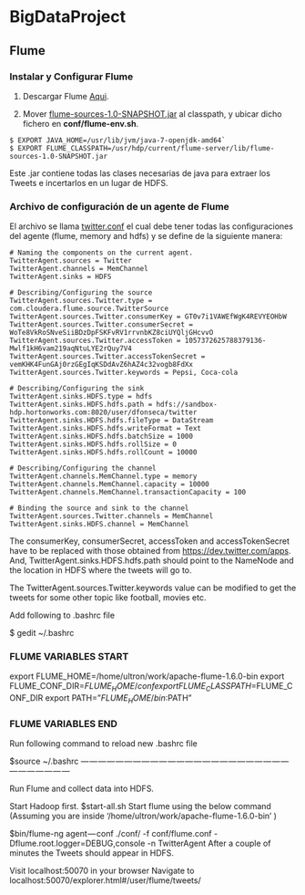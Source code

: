 # BigDataProject

## Flume
### Instalar y Configurar Flume

1. Descargar Flume [Aqui](http://flume.apache.org/download.html).

2. Mover [flume-sources-1.0-SNAPSHOT.jar](https://github.com/lmarinl1/BigDataProject/blob/master/lib/flume-sources-1.0-SNAPSHOT.jar) al  classpath, y ubicar dicho fichero en **conf/flume-env.sh**.

```
$ EXPORT JAVA_HOME=/usr/lib/jvm/java-7-openjdk-amd64`
$ EXPORT FLUME_CLASSPATH=/usr/hdp/current/flume-server/lib/flume-sources-1.0-SNAPSHOT.jar
```
Este .jar contiene todas las clases necesarias de java para extraer los Tweets e incertarlos en un lugar de HDFS.


### Archivo de configuración de un agente de Flume

El archivo se llama [twitter.conf](https://github.com/lmarinl1/BigDataProject/blob/master/twitter.conf) el cual debe tener todas las configuraciones del agente (flume, memory and hdfs) y se define de la siguiente manera:

```
# Naming the components on the current agent.  
TwitterAgent.sources = Twitter  
TwitterAgent.channels = MemChannel 
TwitterAgent.sinks = HDFS    

# Describing/Configuring the source  
TwitterAgent.sources.Twitter.type = com.cloudera.flume.source.TwitterSource 
TwitterAgent.sources.Twitter.consumerKey = GT0v7i1VAWEfWgK4REVYEOHbW  
TwitterAgent.sources.Twitter.consumerSecret = WoTe8VkRoSNveSiiBDzDpFSKFvRV1rrvnbKZ8ciUYQljGHcvvO 
TwitterAgent.sources.Twitter.accessToken = 1057372625788379136-Mwlf1kH6vam219aqNtuLYE2rQuy7V4
TwitterAgent.sources.Twitter.accessTokenSecret = vemKHK4FunGAj0rzGEgIqKSDdAvZ6hAZ4c32vogb8FdXx 
TwitterAgent.sources.Twitter.keywords = Pepsi, Coca-cola

# Describing/Configuring the sink   
TwitterAgent.sinks.HDFS.type = hdfs  
TwitterAgent.sinks.HDFS.hdfs.path = hdfs://sandbox-hdp.hortonworks.com:8020/user/dfonseca/twitter
TwitterAgent.sinks.HDFS.hdfs.fileType = DataStream  
TwitterAgent.sinks.HDFS.hdfs.writeFormat = Text  
TwitterAgent.sinks.HDFS.hdfs.batchSize = 1000 
TwitterAgent.sinks.HDFS.hdfs.rollSize = 0  
TwitterAgent.sinks.HDFS.hdfs.rollCount = 10000 

# Describing/Configuring the channel 
TwitterAgent.channels.MemChannel.type = memory  
TwitterAgent.channels.MemChannel.capacity = 10000  
TwitterAgent.channels.MemChannel.transactionCapacity = 100 

# Binding the source and sink to the channel  
TwitterAgent.sources.Twitter.channels = MemChannel 
TwitterAgent.sinks.HDFS.channel = MemChannel
```

The consumerKey, consumerSecret, accessToken and accessTokenSecret have to be replaced with those obtained from https://dev.twitter.com/apps. And, TwitterAgent.sinks.HDFS.hdfs.path should point to the NameNode and the location in HDFS where the tweets will go to.


The TwitterAgent.sources.Twitter.keywords value can be modified to get the tweets for some other topic like football, movies etc.

Add following to .bashrc file

$ gedit ~/.bashrc
### FLUME VARIABLES START

export FLUME_HOME=/home/ultron/work/apache-flume-1.6.0-bin
export FLUME_CONF_DIR=$FLUME_HOME/conf
export FLUME_CLASSPATH=$FLUME_CONF_DIR
export PATH=”$FLUME_HOME/bin:$PATH”
### FLUME VARIABLES END

Run following command to reload new .bashrc file

$source ~/.bashrc
— — — — — — — — — — — — — — — — — — — — — — — — — — — — — — —

Run Flume and collect data into HDFS.

Start Hadoop first. $start-all.sh
Start flume using the below command
(Assuming you are inside ‘/home/ultron/work/apache-flume-1.6.0-bin’ )

$bin/flume-ng agent — conf ./conf/ -f conf/flume.conf -Dflume.root.logger=DEBUG,console -n TwitterAgent
After a couple of minutes the Tweets should appear in HDFS.

Visit localhost:50070 in your browser
Navigate to localhost:50070/explorer.html#/user/flume/tweets/
